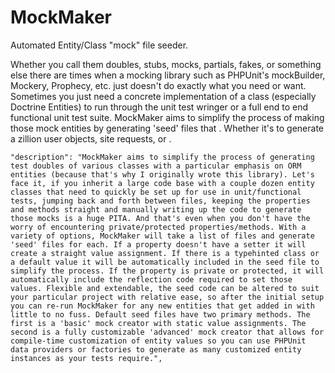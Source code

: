 # MockMaker
Automated Entity/Class "mock" file seeder.


Whether you call them doubles, stubs, mocks, partials, fakes, or something else there are times when a mocking library such as PHPUnit's mockBuilder, Mockery, Prophecy, etc. just doesn't do exactly what you need or want. Sometimes you just need a concrete implementation of a class (especially Doctrine Entities) to run through the unit test wringer or a full end to end functional unit test suite. MockMaker aims to simplify the process of making those mock entities by generating 'seed' files that . Whether it's to generate a zillion user objects, site requests, or <insert your particular problem here>.



    "description": "MockMaker aims to simplify the process of generating test doubles of various classes with a particular emphasis on ORM entities (because that's why I originally wrote this library). Let's face it, if you inherit a large code base with a couple dozen entity classes that need to quickly be set up for use in unit/functional tests, jumping back and forth between files, keeping the properties and methods straight and manually writing up the code to generate those mocks is a huge PITA. And that's even when you don't have the worry of encountering private/protected properties/methods. With a variety of options, MockMaker will take a list of files and generate 'seed' files for each. If a property doesn't have a setter it will create a straight value assignment. If there is a typehinted class or a default value it will be automatically included in the seed file to simplify the process. If the property is private or protected, it will automatically include the reflection code required to set those values. Flexible and extendable, the seed code can be altered to suit your particular project with relative ease, so after the initial setup you can re-run MockMaker for any new entities that get added in with little to no fuss. Default seed files have two primary methods. The first is a 'basic' mock creator with static value assignments. The second is a fully customizable 'advanced' mock creator that allows for compile-time customization of entity values so you can use PHPUnit data providers or factories to generate as many customized entity instances as your tests require.",